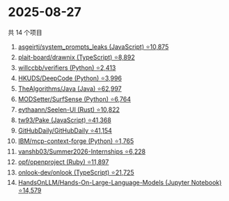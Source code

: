 # 2025-08-27

共 14 个项目

<!-- BEGIN GITHUB -->
<!-- 最后更新时间 2025-08-27 01:08:01 +0800 -->
1. [asgeirtj/system_prompts_leaks (JavaScript) ⭐10,875](https://github.com/asgeirtj/system_prompts_leaks)
1. [plait-board/drawnix (TypeScript) ⭐8,892](https://github.com/plait-board/drawnix)
1. [willccbb/verifiers (Python) ⭐2,413](https://github.com/willccbb/verifiers)
1. [HKUDS/DeepCode (Python) ⭐3,996](https://github.com/HKUDS/DeepCode)
1. [TheAlgorithms/Java (Java) ⭐62,997](https://github.com/TheAlgorithms/Java)
1. [MODSetter/SurfSense (Python) ⭐6,764](https://github.com/MODSetter/SurfSense)
1. [eythaann/Seelen-UI (Rust) ⭐10,822](https://github.com/eythaann/Seelen-UI)
1. [tw93/Pake (JavaScript) ⭐41,368](https://github.com/tw93/Pake)
1. [GitHubDaily/GitHubDaily ⭐41,154](https://github.com/GitHubDaily/GitHubDaily)
1. [IBM/mcp-context-forge (Python) ⭐1,765](https://github.com/IBM/mcp-context-forge)
1. [vanshb03/Summer2026-Internships ⭐6,228](https://github.com/vanshb03/Summer2026-Internships)
1. [opf/openproject (Ruby) ⭐11,897](https://github.com/opf/openproject)
1. [onlook-dev/onlook (TypeScript) ⭐21,725](https://github.com/onlook-dev/onlook)
1. [HandsOnLLM/Hands-On-Large-Language-Models (Jupyter Notebook) ⭐14,579](https://github.com/HandsOnLLM/Hands-On-Large-Language-Models)
<!-- END GITHUB -->